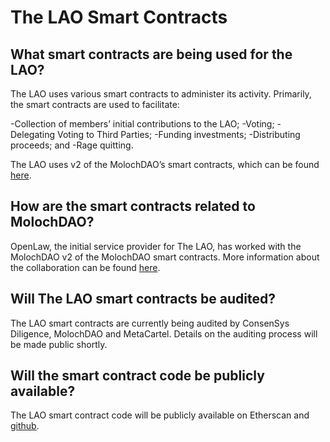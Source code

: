 # The LAO Smart Contracts

## What smart contracts are being used for the LAO?

The LAO uses various smart contracts to administer its activity. Primarily, the smart contracts are used to facilitate:

-Collection of members’ initial contributions to the LAO;
-Voting;
-Delegating Voting to Third Parties;
-Funding investments;
-Distributing proceeds; and
-Rage quitting.

The LAO uses v2 of the MolochDAO’s smart contracts, which can be found [here](https://github.com/MolochVentures/moloch).

## How are the smart contracts related to MolochDAO?

OpenLaw, the initial service provider for The LAO, has worked with the MolochDAO v2 of the MolochDAO smart contracts. More information about the collaboration can be found [here](https://medium.com/@thelaoofficial/the-lao-joins-forces-with-moloch-dao-and-metacartel-to-begin-to-standardize-dao-related-smart-b6ee4b0db071).

## Will The LAO smart contracts be audited?

The LAO smart contracts are currently being audited by ConsenSys Diligence, MolochDAO and MetaCartel. Details on the auditing process will be made public shortly.

## Will the smart contract code be publicly available?

The LAO smart contract code will be publicly available on Etherscan and [github](https://github.com/openlawteam/lao).
